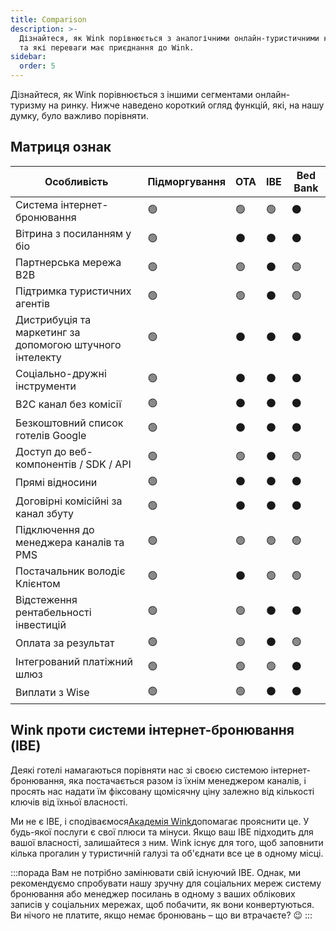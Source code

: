 ```yaml
---
title: Comparison
description: >-
  Дізнайтеся, як Wink порівнюється з аналогічними онлайн-туристичними компаніями
  та які переваги має приєднання до Wink.
sidebar:
  order: 5
---
```

Дізнайтеся, як Wink порівнюється з іншими сегментами онлайн-туризму на ринку. Нижче наведено короткий огляд функцій, які, на нашу думку, було важливо порівняти.

## Матриця ознак

| Особливість | Підморгування | OTA | IBE | Bed Bank
| ----------------------- | -- | -- | -- | -- |
| Система інтернет-бронювання | 🟢 | 🟢 | 🟢 | ⚫️ |
| Вітрина з посиланням у біо | 🟢 | ⚫️ | ⚫️ | ⚫️ |
| Партнерська мережа B2B | 🟢 | 🟢 | ⚫️ | 🟢 |
| Підтримка туристичних агентів | 🟢 | 🟢 | ⚫️ | 🟢 |
| Дистрибуція та маркетинг за допомогою штучного інтелекту | 🟢 | ⚫️ | ⚫️ | ⚫️ |
| Соціально-дружні інструменти | 🟢 | ⚫️ | ⚫️ | ⚫️ |
| B2C канал без комісії | 🟢 | ⚫️ | ⚫️ | ⚫️ |
| Безкоштовний список готелів Google | 🟢 | ⚫️ | ⚫️ | ⚫️ |
| Доступ до веб-компонентів / SDK / API | 🟢 | 🟢 | ⚫️ | 🟢 |
| Прямі відносини | 🟢 | ⚫️ | ⚫️ | ⚫️ |
| Договірні комісійні за канал збуту | 🟢 | ⚫️ | ⚫️ | ⚫️ |
| Підключення до менеджера каналів та PMS | 🟢 | 🟢 | 🟢 | 🟢 |
| Постачальник володіє Клієнтом | 🟢 | ⚫️ | 🟢 | 🟢 |
| Відстеження рентабельності інвестицій | 🟢 | 🟢 | ⚫️ | ⚫️ |
| Оплата за результат | 🟢 | 🟢 | ⚫️ | 🟢 |
| Інтегрований платіжний шлюз | 🟢 | 🟢 | 🟢 | ⚫️ |
| Виплати з Wise | 🟢 | 🟢 | ⚫️ | ⚫️ |

## Wink проти системи інтернет-бронювання (IBE)

Деякі готелі намагаються порівняти нас зі своєю системою інтернет-бронювання, яка постачається разом із їхнім менеджером каналів, і просять нас надати їм фіксовану щомісячну ціну залежно від кількості ключів від їхньої власності.

Ми не є IBE, і сподіваємося[Академія Wink](/)допомагає прояснити це. У будь-якої послуги є свої плюси та мінуси. Якщо ваш IBE підходить для вашої власності, залишайтеся з ним.
Wink існує для того, щоб заповнити кілька прогалин у туристичній галузі та об'єднати все це в одному місці.

:::порада
Вам не потрібно замінювати свій існуючий IBE. Однак, ми рекомендуємо спробувати нашу зручну для соціальних мереж систему бронювання або менеджер посилань в одному з ваших облікових записів у соціальних мережах, щоб побачити, як вони конвертуються. Ви нічого не платите, якщо немає бронювань – що ви втрачаєте? 😉
:::

